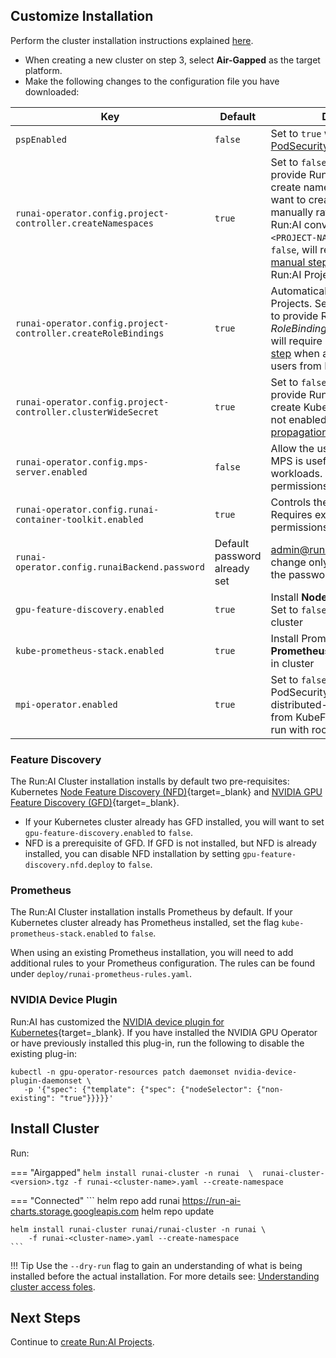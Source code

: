 ## Customize Installation

Perform the cluster installation instructions explained [here](../../runai-setup/cluster-setup/cluster-install/#step-3-install-runai). 

* When creating a new cluster on step 3, select __Air-Gapped__ as the target platform.
* Make the following changes to the configuration file you have downloaded:


|  Key     |  Default  | Description |
|----------|----------|-------------| 
| `pspEnabled` |  `false` | Set to `true` when using [PodSecurityPolicy](https://kubernetes.io/docs/concepts/policy/pod-security-policy/){target=_blank} | 
| `runai-operator.config.project-controller.createNamespaces` |  `true` | Set to `false` if unwilling to provide Run:AI the ability to create namespaces, or would want to create namespaces manually rather than use the Run:AI convention of `runai-<PROJECT-NAME>`. When set to `false`, will require an additional [manual step](project-management.md) when creating new Run:AI Projects. | 
| `runai-operator.config.project-controller.createRoleBindings` |  `true` | Automatically assign Users to Projects. Set to `false` if unwilling to provide Run:AI the ability to set _RoleBinding_. When set to `false`, will require an additional [manual step](project-management.md) when adding or removing users from Projects.  | 
| `runai-operator.config.project-controller.clusterWideSecret` | `true` | Set to `false` if unwilling to provide Run:AI the ability to create Kubernetes Secrets. When not enabled, automatic [secret propagation](../../../runai-setup/researcher-setup/use-secrets/#secrets-and-projects) will not be available | 
| `runai-operator.config.mps-server.enabled` |  `false` | Allow the use of __NVIDIA MPS__. MPS is useful with _Inference_ workloads. Requires extra cluster permissions <!-- (../preparations/#cluster-installation) --> | 
| `runai-operator.config.runai-container-toolkit.enabled` | `true` | Controls the usage of __Fractions__. Requires extra cluster permissions <!-- >](../preparations/#cluster-installation) --> | 
| `runai-operator.config.runaiBackend.password` | Default password already set  | [admin@run.ai](mailto:admin.run.ai) password. Need to change only if you have changed the password [here](../backend/#other-changes-to-perform) | 
| `gpu-feature-discovery.enabled` | `true` | Install __Node Feature Discovery__. Set to `false` if already installed in cluster |
| `kube-prometheus-stack.enabled` | `true` | Install Prometheus. Set to `false` if __Prometheus__ is already installed in cluster |
| `mpi-operator.enabled` | `true` | Set to `false` when using PodSecurityPolicy. __MPI__ is the distributed-training operator from KubeFlow. Currently must run with root access |


### Feature Discovery

The Run:AI Cluster installation installs by default two pre-requisites:  Kubernetes [Node Feature Discovery (NFD)](https://github.com/kubernetes-sigs/node-feature-discovery){target=_blank} and [NVIDIA GPU Feature Discovery (GFD)](https://github.com/NVIDIA/gpu-feature-discovery){target=_blank}. 

* If your Kubernetes cluster already has GFD installed, you will want to set `gpu-feature-discovery.enabled` to `false`. 
* NFD is a prerequisite of GFD. If GFD is not installed, but NFD is already installed, you can disable NFD installation by setting `gpu-feature-discovery.nfd.deploy` to `false`. 

### Prometheus 

The Run:AI Cluster installation installs Prometheus by default. If your Kubernetes cluster already has Prometheus installed, set the flag `kube-prometheus-stack.enabled` to `false`.

When using an existing Prometheus installation, you will need to add additional rules to your Prometheus configuration. The rules can be found under `deploy/runai-prometheus-rules.yaml`.

 

### NVIDIA Device Plugin

Run:AI has customized the [NVIDIA device plugin for Kubernetes](https://github.com/NVIDIA/k8s-device-plugin){target=_blank}. If you have installed the NVIDIA GPU Operator or have previously installed this plug-in, run the following to disable the existing plug-in:

```
kubectl -n gpu-operator-resources patch daemonset nvidia-device-plugin-daemonset \
   -p '{"spec": {"template": {"spec": {"nodeSelector": {"non-existing": "true"}}}}}'
```

<!-- 
admission-controller:
  args:
    runaiFractionalMinAllocationEnforcementBytes: 1000000  
-->

## Install Cluster


Run:

=== "Airgapped"
    ```
    helm install runai-cluster -n runai  \ 
      runai-cluster-<version>.tgz -f runai-<cluster-name>.yaml --create-namespace
    ```

=== "Connected"
    ```
    helm repo add runai https://run-ai-charts.storage.googleapis.com
    helm repo update

    helm install runai-cluster runai/runai-cluster -n runai \
        -f runai-<cluster-name>.yaml --create-namespace
    ```


!!! Tip
    Use the  `--dry-run` flag to gain an understanding of what is being installed before the actual installation. For more details see: [Understanding cluster access foles](../../runai-setup/cluster-setup/access-roles/).


## Next Steps

Continue to [create Run:AI Projects](project-management.md).

